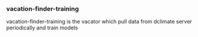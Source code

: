 ### vacation-finder-training

vacation-finder-training is the vacator which pull data from dclimate server periodically and train models

